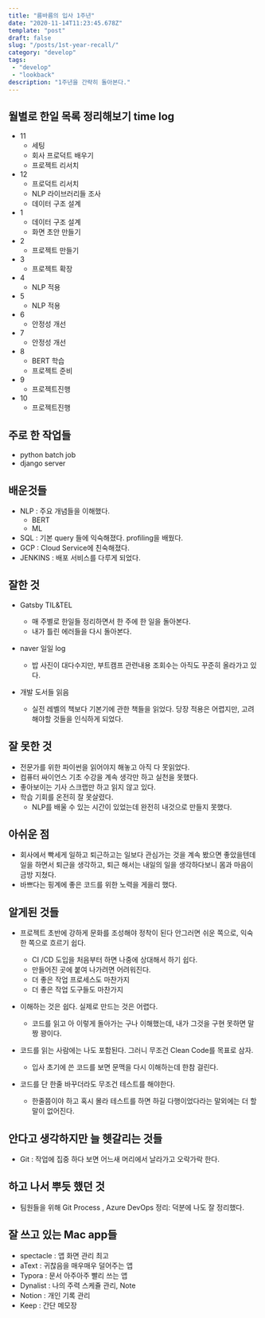 ```yaml
---
title: "름바름의 입사 1주년"
date: "2020-11-14T11:23:45.678Z"
template: "post"
draft: false
slug: "/posts/1st-year-recall/"
category: "develop"
tags:
 - "develop"
 - "lookback"
description: "1주년을 간략히 돌아본다."
---
```

## 월별로 한일 목록 정리해보기 time log

- 11
  - 세팅
  - 회사 프로덕트 배우기
  - 프로젝트 리서치
- 12
  - 프로덕트 리서치
  - NLP 라이브러리들 조사
  - 데이터 구조 설계
- 1
  - 데이터 구조 설계
  - 화면 초안 만들기
- 2
  - 프로젝트 만들기
- 3
  - 프로젝트 확장
- 4
  - NLP 적용
- 5
  - NLP 적용
- 6
  - 안정성 개선
- 7
  - 안정성 개선
- 8
  - BERT 학습
  - 프로젝트 준비
- 9
  - 프로젝트진행
- 10
  - 프로젝트진행

## 주로 한 작업들

- python batch job
- django server

## 배운것들

- NLP : 주요 개념들을 이해했다.
  - BERT
  - ML
- SQL : 기본 query 들에 익숙해졌다. profiling을 배웠다.
- GCP : Cloud Service에 친숙해졌다.
- JENKINS : 배포 서비스를 다루게 되었다.

## 잘한 것

- Gatsby TIL&TEL

   

  - 매 주별로 한일들 정리하면서 한 주에 한 일을 돌아본다.
  - 내가 틀린 에러들을 다시 돌아본다.

- naver 일일 log

   

  - 밥 사진이 대다수지만, 부트캠프 관련내용 조회수는 아직도 꾸준히 올라가고 있다.

- 개발 도서들 읽음

   

  - 실전 레벨의 책보다 기본기에 관한 책들을 읽었다. 당장 적용은 어렵지만, 고려해야할 것들을 인식하게 되었다.

## 잘 못한 것

- 전문가를 위한 파이썬을 읽어야지 해놓고 아직 다 못읽었다.
- 컴퓨터 싸이언스 기초 수강을 계속 생각만 하고 실천을 못했다.
- 좋아보이는 기사 스크랩만 하고 읽지 않고 있다.
- 학습 기회를 온전히 잘 못살렸다.
  - NLP를 배울 수 있는 시간이 있었는데 완전히 내것으로 만들지 못했다.

## 아쉬운 점

- 회사에서 빡세게 일하고 퇴근하고는 일보다 관심가는 것을 계속 봤으면 좋았을텐데 일을 하면서 퇴근을 생각하고, 퇴근 해서는 내일의 일을 생각하다보니 몸과 마음이 금방 지쳤다.
- 바쁘다는 핑계에 좋은 코드를 위한 노력을 게을리 했다.

## 알게된 것들

- 프로젝트 초반에 강하게 문화를 조성해야 정착이 된다 안그러면 쉬운 쪽으로, 익숙한 쪽으로 흐르기 쉽다.

   

  - CI /CD 도입을 처음부터 하면 나중에 상대해서 하기 쉽다.
  - 만들어진 곳에 붙여 나가려면 어려워진다.
  - 더 좋은 작업 프로세스도 마찬가지 
  - 더 좋은 작업 도구들도 마찬가지

- 이해하는 것은 쉽다. 실제로 만드는 것은 어렵다.

  - 코드를 읽고 아 이렇게 돌아가는 구나 이해했는데, 내가 그것을 구현 못하면 말짱 꽝이다.

- 코드를 읽는 사람에는 나도 포함된다. 그러니 무조건 Clean Code를 목표로 삼자.

  - 입사 초기에 쓴 코드를 보면 문맥을 다시 이해하는데 한참 걸린다.

- 코드를 단 한줄 바꾸더라도 무조건 테스트를 해야한다.

  - 한줄쯤이야 하고 혹시 몰라 테스트를 하면 하길 다행이었다라는 말외에는 더 할말이 없어진다.

## 안다고 생각하지만 늘 헷갈리는 것들

- Git : 작업에 집중 하다 보면 어느새 머리에서 날라가고 오락가락 한다.

## 하고 나서 뿌듯 했던 것

- 팀원들을 위해 Git Process , Azure DevOps 정리: 덕분에 나도 잘 정리했다.

## 잘 쓰고 있는 Mac app들

- spectacle : 앱 화면 관리 최고
- aText : 귀찮음을 매우매우 덜어주는 앱
- Typora : 문서 아주아주 빨리 쓰는 앱
- Dynalist : 나의 주력 스케쥴 관리, Note
- Notion : 개인 기록 관리
- Keep : 간단 메모장